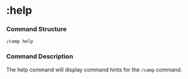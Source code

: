 # :help

### Command Structure

`/camp help`

### Command Description

The help command will display command hints for the `/camp` command.
